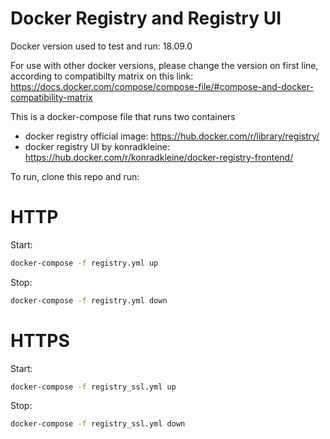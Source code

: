 # Docker Registry and Registry UI

Docker version used to test and run: 18.09.0

For use with other docker versions, please change the version on first line, according to compatibilty matrix on this link:
https://docs.docker.com/compose/compose-file/#compose-and-docker-compatibility-matrix

This is a docker-compose file that runs two containers
- docker registry official image: https://hub.docker.com/r/library/registry/
- docker registry UI by konradkleine: https://hub.docker.com/r/konradkleine/docker-registry-frontend/


To run, clone this repo and run:

# HTTP

Start:
```sh
docker-compose -f registry.yml up
```
Stop:
```sh
docker-compose -f registry.yml down
```

# HTTPS

Start:
```sh
docker-compose -f registry_ssl.yml up
```
Stop:
```sh
docker-compose -f registry_ssl.yml down
```